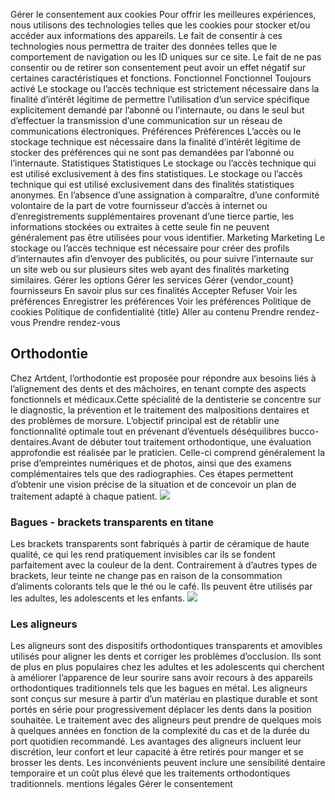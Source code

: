 Gérer le consentement aux cookies
Pour offrir les meilleures expériences, nous utilisons des technologies telles que les cookies pour stocker et/ou accéder aux informations des appareils. Le fait de consentir à ces technologies nous permettra de traiter des données telles que le comportement de navigation ou les ID uniques sur ce site. Le fait de ne pas consentir ou de retirer son consentement peut avoir un effet négatif sur certaines caractéristiques et fonctions.
Fonctionnel Fonctionnel Toujours activé 
Le stockage ou l’accès technique est strictement nécessaire dans la finalité d’intérêt légitime de permettre l’utilisation d’un service spécifique explicitement demandé par l’abonné ou l’internaute, ou dans le seul but d’effectuer la transmission d’une communication sur un réseau de communications électroniques.
Préférences Préférences
L’accès ou le stockage technique est nécessaire dans la finalité d’intérêt légitime de stocker des préférences qui ne sont pas demandées par l’abonné ou l’internaute.
Statistiques Statistiques
Le stockage ou l’accès technique qui est utilisé exclusivement à des fins statistiques. Le stockage ou l’accès technique qui est utilisé exclusivement dans des finalités statistiques anonymes. En l’absence d’une assignation à comparaître, d’une conformité volontaire de la part de votre fournisseur d’accès à internet ou d’enregistrements supplémentaires provenant d’une tierce partie, les informations stockées ou extraites à cette seule fin ne peuvent généralement pas être utilisées pour vous identifier.
Marketing Marketing
Le stockage ou l’accès technique est nécessaire pour créer des profils d’internautes afin d’envoyer des publicités, ou pour suivre l’internaute sur un site web ou sur plusieurs sites web ayant des finalités marketing similaires.
Gérer les options Gérer les services Gérer {vendor_count} fournisseurs En savoir plus sur ces finalités
Accepter Refuser Voir les préférences Enregistrer les préférences Voir les préférences
Politique de cookies  Politique de confidentialité {title}
Aller au contenu
Prendre rendez-vous
Prendre rendez-vous
## Orthodontie
Chez Artdent, l’orthodontie est proposée pour répondre aux besoins liés à l’alignement des dents et des mâchoires, en tenant compte des aspects fonctionnels et médicaux.Cette spécialité de la dentisterie se concentre sur le diagnostic, la prévention et le traitement des malpositions dentaires et des problèmes de morsure. L’objectif principal est de rétablir une fonctionnalité optimale tout en prévenant d’éventuels déséquilibres bucco-dentaires.Avant de débuter tout traitement orthodontique, une évaluation approfondie est réalisée par le praticien. Celle-ci comprend généralement la prise d’empreintes numériques et de photos, ainsi que des examens complémentaires tels que des radiographies. Ces étapes permettent d’obtenir une vision précise de la situation et de concevoir un plan de traitement adapté à chaque patient.
![](https://www.artdentclinic.fr/wp-content/uploads/2023/07/bague-traditionnelle.jpg)
### Bagues - brackets transparents en titane
Les brackets transparents sont fabriqués à partir de céramique de haute qualité, ce qui les rend pratiquement invisibles car ils se fondent parfaitement avec la couleur de la dent. Contrairement à d’autres types de brackets, leur teinte ne change pas en raison de la consommation d’aliments colorants tels que le thé ou le café. Ils peuvent être utilisés par les adultes, les adolescents et les enfants.
![](https://www.artdentclinic.fr/wp-content/uploads/2023/07/Aligneurs.jpg)
### Les aligneurs
Les aligneurs sont des dispositifs orthodontiques transparents et amovibles utilisés pour aligner les dents et corriger les problèmes d’occlusion. Ils sont de plus en plus populaires chez les adultes et les adolescents qui cherchent à améliorer l’apparence de leur sourire sans avoir recours à des appareils orthodontiques traditionnels tels que les bagues en métal. Les aligneurs sont conçus sur mesure à partir d’un matériau en plastique durable et sont portés en série pour progressivement déplacer les dents dans la position souhaitée. Le traitement avec des aligneurs peut prendre de quelques mois à quelques années en fonction de la complexité du cas et de la durée du port quotidien recommandé. Les avantages des aligneurs incluent leur discrétion, leur confort et leur capacité à être retirés pour manger et se brosser les dents. Les inconvénients peuvent inclure une sensibilité dentaire temporaire et un coût plus élevé que les traitements orthodontiques traditionnels.
mentions légales
Gérer le consentement
